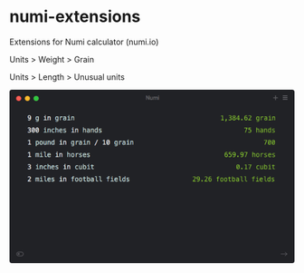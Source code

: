 # numi-extensions
Extensions for Numi calculator (numi.io)

Units > Weight > Grain

Units > Length > Unusual units

![Screenshot](https://raw.githubusercontent.com/matthewfield/numi-extensions/master/screenshot.png)
